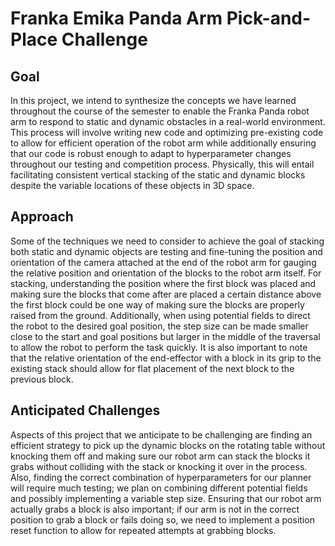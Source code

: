 # Franka Emika Panda Arm Pick-and-Place Challenge

## Goal
In this project, we intend to synthesize the concepts we have learned throughout the course of the semester to enable the Franka Panda robot arm to respond to static and dynamic obstacles in a real-world environment. This process will involve writing new code and optimizing pre-existing code to allow for efficient operation of the robot arm while additionally ensuring that our code is robust enough to adapt to hyperparameter changes throughout our testing and competition process. Physically, this will entail facilitating consistent vertical stacking of the static and dynamic blocks despite the variable locations of these objects in 3D space. 

## Approach
Some of the techniques we need to consider to achieve the goal of stacking both static and dynamic objects are testing and fine-tuning the position and orientation of the camera attached at the end of the robot arm for gauging the relative position and orientation of the blocks to the robot arm itself. For stacking, understanding the position where the first block was placed and making sure the blocks that come after are placed a certain distance above the first block could be one way of making sure the blocks are properly raised from the ground. Additionally, when using potential fields to direct the robot to the desired goal position, the step size can be made smaller close to the start and goal positions but larger in the middle of the traversal to allow the robot to perform the task quickly. It is also important to note that the relative orientation of the end-effector with a block in its grip to the existing stack should allow for flat placement of the next block to the previous block.

## Anticipated Challenges
Aspects of this project that we anticipate to be challenging are finding an efficient strategy to pick up the dynamic blocks on the rotating table without knocking them off and making sure our robot arm can stack the blocks it grabs without colliding with the stack or knocking it over in the process. Also, finding the correct combination of hyperparameters for our planner will require much testing; we plan on combining different potential fields and possibly implementing a variable step size. Ensuring that our robot arm actually grabs a block is also important; if our arm is not in the correct position to grab a block or fails doing so, we need to implement a position reset function to allow for repeated attempts at grabbing blocks.
